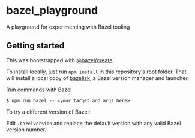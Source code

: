 # bazel_playground

A playground for experimenting with Bazel tooling

## Getting started

This was bootstrapped with [@bazel/create](https://github.com/bazelbuild/rules_nodejs#quickstart).

To install locally, just run `npm install` in this repository's root folder. 
That will install a local copy of [bazelisk](https://github.com/bazelbuild/bazelisk), 
a Bazel version manager and launcher.

Run commands with Bazel

```
$ npm run bazel -- <your target and args here>
```

To try a different version of Bazel:

Edit `.bazelversion` and replace the default version with any valid Bazel 
version number.

